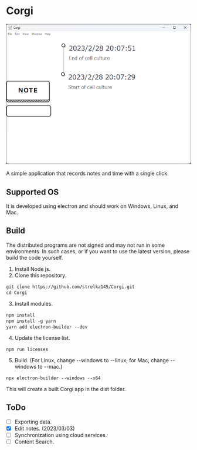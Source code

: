 # Corgi

![screenshot](images/screenshot.png)

A simple application that records notes and time with a single click.

## Supported OS
It is developed using electron and should work on Windows, Linux, and Mac.

## Build
The distributed programs are not signed and may not run in some environments. In such cases, or if you want to use the latest version, please build the code yourself.

1. Install Node js.
2. Clone this repository.
```
git clone https://github.com/strelka145/Corgi.git
cd Corgi
```
3. Install modules.
```
npm install
npm install -g yarn
yarn add electron-builder --dev
```
4. Update the license list.
```
npm run licenses
```
5. Build. (For Linux, change --windows to --linux; for Mac, change --windows to --mac.)
```
npx electron-builder --windows --x64
```

This will create a built Corgi app in the dist folder.

## ToDo

- [ ] Exporting data.
- [x] Edit notes. (2023/03/03)
- [ ] Synchronization using cloud services.
- [ ] Content Search.
